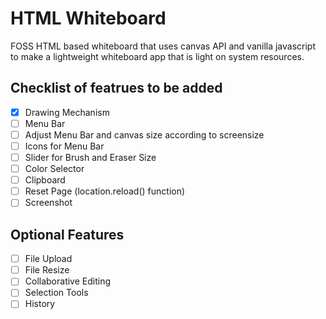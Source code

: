 # HTML Whiteboard

FOSS HTML based whiteboard that uses canvas API and vanilla javascript to make a lightweight whiteboard app that is light on system resources.

## Checklist of featrues to be added
- [x] Drawing Mechanism
- [ ] Menu Bar
- [ ] Adjust Menu Bar and canvas size according to screensize
- [ ] Icons for Menu Bar
- [ ] Slider for Brush and Eraser Size
- [ ] Color Selector
- [ ] Clipboard
- [ ] Reset Page (location.reload() function)
- [ ] Screenshot

## Optional Features
- [ ] File Upload
- [ ] File Resize
- [ ] Collaborative Editing
- [ ] Selection Tools
- [ ] History
